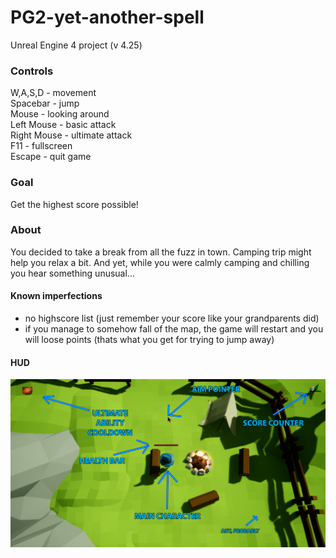 # PG2-yet-another-spell
Unreal Engine 4 project (v 4.25)

### Controls
W,A,S,D - movement  
Spacebar - jump  
Mouse - looking around  
Left Mouse - basic attack  
Right Mouse - ultimate attack  
F11 - fullscreen  
Escape - quit game

### Goal

Get the highest score possible!

### About
You decided to take a break from all the fuzz in town. Camping trip might help you relax a bit.
And yet, while you were calmly camping and chilling you hear something unusual...

#### Known imperfections
- no highscore list (just remember your score like your grandparents did)
- if you manage to somehow fall of the map, the game will restart and you will loose points (thats what you get for trying to jump away)

#### HUD

![Alt text](screenshots/hud.png?raw=true "Title")
